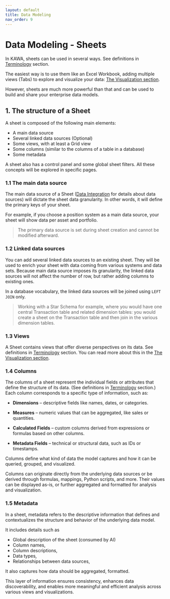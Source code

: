 ```yaml
---
layout: default
title: Data Modeling
nav_order: 9
---
```


# Data Modeling - Sheets

In KAWA, sheets can be used in several ways. See definitions in [Terminology](00_02_terminology.md) section.

The easiest way is to use them like an Excel Workbook, adding multiple views (Tabs) to explore and visualize your data: [The Visualization section](./04_00_visualization).

However, sheets are much more powerful than that and can be used to build and share your enterprise data models.

## 1. The structure of a Sheet

A sheet is composed of the following main elements:

- A main data source
- Several linked data sources (Optional)
- Some views, with at least a Grid view
- Some columns (similar to the columns of a table in a database)
- Some metadata

A sheet also has a control panel and some global sheet filters.
All these concepts will be explored in specific pages.

### 1.1 The main data source

The main data source of a Sheet ([Data Integration](./01_00_data_integration) for details about data sources) will dictate the sheet data granularity. In other words, it will define the primary keys of your sheet. 

For example, if you choose a position system as a main data source, your sheet will show data per asset and portfolio.

> The primary data source is set during sheet creation and cannot be modified afterward.

### 1.2 Linked data sources

You can add several linked data sources to an existing sheet. They will be used to enrich your sheet with data coming from various systems and data sets. Because main data source imposes its granularity, the linked data sources will not affect the number of row, but rather adding columns to existing ones. 

In a database vocabulary, the linked data sources will be joined using `LEFT JOIN` only.

> Working with a Star Schema for example, where you would have one central Transaction table and related dimension tables: you would create a sheet on the Transaction table and then join in the various dimension tables.

### 1.3 Views

A Sheet contains views that offer diverse perspectives on its data. See definitions in [Terminology](00_02_terminology.md) section. You can read more about this in the [The Visualization section](./04_00_visualization).

### 1.4 Columns

The columns of a sheet represent the individual fields or attributes that define the structure of its data. (See definitions in [Terminology](00_02_terminology.md) section.) Each column corresponds to a specific type of information, such as:

- __Dimensions__ – descriptive fields like names, dates, or categories.

- __Measures__ – numeric values that can be aggregated, like sales or quantities.

- __Calculated Fields__ – custom columns derived from expressions or formulas based on other columns.

- __Metadata Fields__ – technical or structural data, such as IDs or timestamps.

Columns define what kind of data the model captures and how it can be queried, grouped, and visualized.

Columns can originate directly from the underlying data sources or be derived through formulas, mappings, Python scripts, and more. Their values can be displayed as-is, or further aggregated and formatted for analysis and visualization.

### 1.5 Metadata

In a sheet, metadata refers to the descriptive information that defines and contextualizes the structure and behavior of the underlying data model.

It includes details such as 
- Global description of the sheet (consumed by AI)
- Column names,
- Column descriptions, 
- Data types, 
- Relationships between data sources, 

It also captures how data should be aggregated, formatted.

This layer of information ensures consistency, enhances data discoverability, and enables more meaningful and efficient analysis across various views and visualizations.

